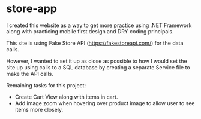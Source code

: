# store-app

I created this website as a way to get more practice using .NET Framework along with practicing mobile first design and DRY coding principals. 

This site is using Fake Store API (https://fakestoreapi.com/) for the data calls.

However, I wanted to set it up as close as possible to how I would set the site up using calls to a SQL database by creating a separate Service file to make the API calls.

Remaining tasks for this project:

- Create Cart View along with items in cart.
- Add image zoom when hovering over product image to allow user to see items more closely.
